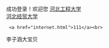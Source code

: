 
<html>
<head>
<meta charset="UTF-8">
<title>Insert title here</title>
</head>
<body>
成功登录！欢迎您
    <a href="http://www.hebeu.edu.cn/">河北工程大学</a><br>
    <a href="http://p8.itc.cn/q_70/images03/20200624/c48c80f58f3a4e0982e5e3dc89ed6a0d.jpeg">河北经贸大学</a>
    
     <a href="internet.html">111</a><br>
    
</body>
</html>
李子涵大宝贝
